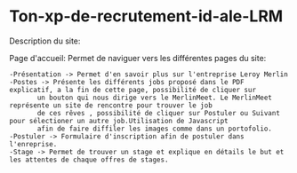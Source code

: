 # Ton-xp-de-recrutement-id-ale-LRM

Description du site:

Page d'accueil:
Permet de naviguer vers les différentes pages du site:
	
	-Présentation -> Permet d'en savoir plus sur l'entreprise Leroy Merlin
	-Postes -> Présente les différents jobs proposé dans le PDF explicatif, a la fin de cette page, possibilité de cliquer sur 
		   un bouton qui nous dirige vers le MerlinMeet. Le MerlinMeet représente un site de rencontre pour trouver le job
		   de ces rêves , possibilité de cliquer sur Postuler ou Suivant pour sélectioner un autre job.Utilisation de Javascript
		   afin de faire diffiler les images comme dans un portofolio.
	-Postuler -> Formulaire d'inscription afin de postuler dans l'enreprise.
	-Stage -> Permet de trouver un stage et explique en détails le but et les attentes de chaque offres de stages. 